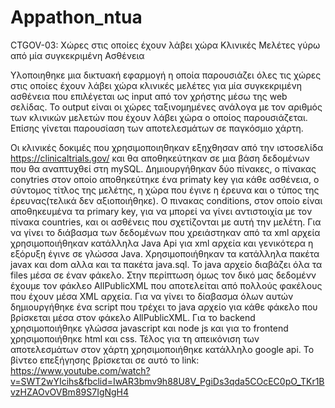 # Appathon_ntua
CTGOV-03: Χώρες στις οποίες έχουν λάβει χώρα Κλινικές Μελέτες γύρω από μία συγκεκριμένη Ασθένεια

Υλοποιηθηκε μια δικτυακή εφαρμογή η οποία παρουσιάζει όλες τις χώρες στις οποίες έχουν λάβει χώρα κλινικές μελέτες για μία συγκεκριμένη ασθένεια που επιλέγεται ως input από τον χρήστης μέσω της web σελίδας. Το output είναι οι χώρες ταξινομημένες ανάλογα με τον αριθμός των κλινικών μελετών που έχουν λάβει χώρα ο οποίος παρουσιάζεται. Επίσης γίνεται παρουσίαση των αποτελεσμάτων σε παγκόσμιο χάρτη.

Οι κλινικές δοκιμές που χρησιμοποιηθηκαν εξηχθησαν από την ιστοσελίδα https://clinicaltrials.gov/ και θα αποθηκεύτηκαν σε μια βάση δεδομένων που θα αναπτυχθεί στη mySQL. Δημιουργήθηκαν δύο πίνακες, ο πίνακας conytries στον οποίο αποθηκεύτηκε ένα primaty key για κάθε ασθένεια, ο σύντομος τίτλος της μελέτης, η χώρα που έγινε η έρευνα και ο τύπος της έρευνας(τελικά δεν αξιοποιήθηκε). Ο πινακας conditions, στον οποίο είναι αποθηκευμένα τα primary key, για να μπορεί να γίνει αντιστοιχία με τον πίνακα countries, και οι ασθένεις που σχετίζονται με αυτή την μελέτη. Για να γίνει το διάβασμα των δεδομένων που χρειάστηκαν από τα xml αρχεία χρησιμοποιήθηκαν κατάλληλα Java Api για xml αρχεία και γενικότερα η εξόρυξη έγινε σε γλώσσα Java. Χρησιμοποιήθηκαν τα κατάλληλα πακέτα javax και dom αλλα και τα πακέτα java.sql. Το java αρχείο διαβάζει όλα τα files μέσα σε έναν φάκελο. Στην περίπτωση όμως τον δικό μας δεδομένν έχουμε τον φάκλεο AllPublicXML που αποτελείται από πολλούς φακέλους που έχουν μέσα XML αρχεία. Για να γίνει το δίαβασμα όλων αυτών δημιουργήθηκε ένα script που τρέχει το java αρχείο για κάθε φάκελο που βρίσκεται μέσα στον φάκελο AllPublicXML. Για το backend χρησιμοποιήθηκε γλώσσα javascript και node js και για το frontend χρησιμοποιήθηκε html και css. Τέλος για τη απεικόνιση των αποτελεσμάτων στον χάρτη χρησιμοποιήθηκε κατάλληλο google api. Το βίντεο επεξήγησης βρίσκεται σε αυτό το link: https://www.youtube.com/watch?v=SWT2wYIcihs&fbclid=IwAR3bmv9h88U8V_PgiDs3qda5COcEC0pO_TKr1BvzHZAOvOVBm89S7IgNgH4
